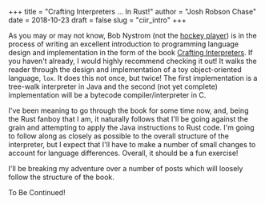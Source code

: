 +++
title = "Crafting Interpreters ... In Rust!"
author = "Josh Robson Chase"
date = 2018-10-23
draft = false
slug = "ciir_intro"
+++

As you may or may not know, Bob Nystrom (not the [hockey
player](https://en.wikipedia.org/wiki/Bob_Nystrom)) is in the process of
writing an excellent introduction to programming language design and
implementation in the form of the book [Crafting
Interpreters](http://craftinginterpreters.com/). If you haven't already, I
would highly recommend checking it out! It walks the reader through the
design and implementation of a toy object-oriented language, `lox`. It does
this not once, but twice! The first implementation is a tree-walk interpreter
in Java and the second (not yet complete) implementation will be a bytecode
compiler/interpreter in C.

I've been meaning to go through the book for some time now, and, being the
Rust fanboy that I am, it naturally follows that I'll be going against the
grain and attempting to apply the Java instructions to Rust code. I'm going
to follow along as closely as possible to the overall structure of the
interpreter, but I expect that I'll have to make a number of small changes to
account for language differences. Overall, it should be a fun exercise!

I'll be breaking my adventure over a number of posts which will loosely
follow the structure of the book. 

To Be Continued!